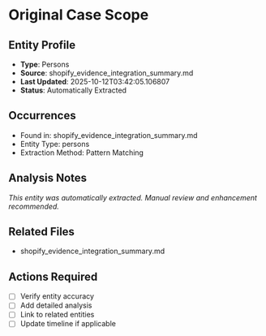 # Original Case Scope

## Entity Profile
- **Type**: Persons
- **Source**: shopify_evidence_integration_summary.md
- **Last Updated**: 2025-10-12T03:42:05.106807
- **Status**: Automatically Extracted

## Occurrences
- Found in: shopify_evidence_integration_summary.md
- Entity Type: persons
- Extraction Method: Pattern Matching

## Analysis Notes
*This entity was automatically extracted. Manual review and enhancement recommended.*

## Related Files
- shopify_evidence_integration_summary.md

## Actions Required
- [ ] Verify entity accuracy
- [ ] Add detailed analysis
- [ ] Link to related entities
- [ ] Update timeline if applicable

